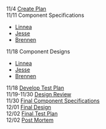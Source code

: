 11/4 [Create Plan](https://github.com/cs181f/project3/issues/1)  
11/11 Component Specifications  

* [Linnea](https://github.com/cs181f/project3/issues/2)  
* [Jesse](https://github.com/cs181f/project3/issues/4)  
* [Brennen](https://github.com/cs181f/project3/issues/3)  

11/18 Component Designs  

* [Linnea](https://github.com/cs181f/project3/issues/5)  
* [Jesse](https://github.com/cs181f/project3/issues/7)  
* [Brennen](https://github.com/cs181f/project3/issues/6)  

11/18 [Develop Test Plan](https://github.com/cs181f/project3/issues/8)  
11/19-11/30 [Design Review](https://github.com/cs181f/project3/issues/9)  
11/30 [Final Component Specifications](https://github.com/cs181f/project3/issues/10)  
12/01 [Final Design](https://github.com/cs181f/project3/issues/11)  
12/02 [Final Test Plan](https://github.com/cs181f/project3/issues/12)  
12/02 [Post Mortem](https://github.com/cs181f/project3/issues/13)  
